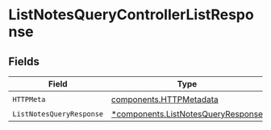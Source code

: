 # ListNotesQueryControllerListResponse


## Fields

| Field                                                                                   | Type                                                                                    | Required                                                                                | Description                                                                             |
| --------------------------------------------------------------------------------------- | --------------------------------------------------------------------------------------- | --------------------------------------------------------------------------------------- | --------------------------------------------------------------------------------------- |
| `HTTPMeta`                                                                              | [components.HTTPMetadata](../../models/components/httpmetadata.md)                      | :heavy_check_mark:                                                                      | N/A                                                                                     |
| `ListNotesQueryResponse`                                                                | [*components.ListNotesQueryResponse](../../models/components/listnotesqueryresponse.md) | :heavy_minus_sign:                                                                      | N/A                                                                                     |